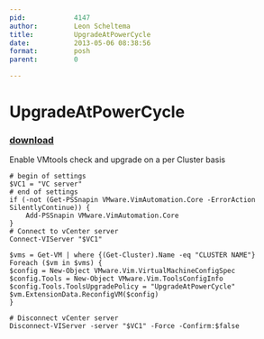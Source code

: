 ```yaml
---
pid:            4147
author:         Leon Scheltema
title:          UpgradeAtPowerCycle
date:           2013-05-06 08:38:56
format:         posh
parent:         0

---
```


# UpgradeAtPowerCycle

### [download](//scripts/4147.ps1)

Enable VMtools check and upgrade on a per Cluster basis

```posh
# begin of settings
$VC1 = "VC server"
# end of settings
if (-not (Get-PSSnapin VMware.VimAutomation.Core -ErrorAction SilentlyContinue)) {
	Add-PSSnapin VMware.VimAutomation.Core
}
# Connect to vCenter server
Connect-VIServer "$VC1"

$vms = Get-VM | where {(Get-Cluster).Name -eq "CLUSTER NAME"}
Foreach ($vm in $vms) {
$config = New-Object VMware.Vim.VirtualMachineConfigSpec
$config.Tools = New-Object VMware.Vim.ToolsConfigInfo
$config.Tools.ToolsUpgradePolicy = "UpgradeAtPowerCycle"
$vm.ExtensionData.ReconfigVM($config)
}

# Disconnect vCenter server
Disconnect-VIServer -server "$VC1" -Force -Confirm:$false
```
